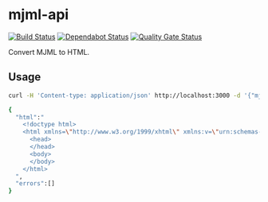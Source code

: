 # mjml-api

[![Build Status](https://travis-ci.com/ViBiOh/mjml-api.svg?branch=master)](https://travis-ci.com/ViBiOh/mjml-api)
[![Dependabot Status](https://api.dependabot.com/badges/status?host=github&repo=ViBiOh/mjml-api)](https://dependabot.com)
[![Quality Gate Status](https://sonarcloud.io/api/project_badges/measure?project=ViBiOh_mjml-api&metric=alert_status)](https://sonarcloud.io/dashboard?id=ViBiOh_mjml-api)

Convert MJML to HTML.

## Usage

```bash
curl -H 'Content-type: application/json' http://localhost:3000 -d '{"mjml":"<mjml></mjml>"}'

{
  "html":"
    <!doctype html>
    <html xmlns=\"http://www.w3.org/1999/xhtml\" xmlns:v=\"urn:schemas-microsoft-com:vml\" xmlns:o=\"urn:schemas-microsoft-com:office:office\">
      <head>
      </head>
      <body>
      </body>
    </html>
  ",
  "errors":[]
}
```

